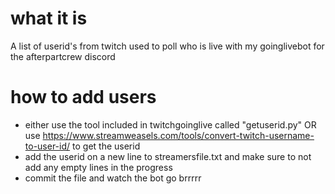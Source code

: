 # what it is
A list of userid's from twitch used to poll who is live with my goinglivebot for the afterpartcrew discord
# how to add users
- either use the tool included in twitchgoinglive called "getuserid.py" OR use https://www.streamweasels.com/tools/convert-twitch-username-to-user-id/ to get the userid
- add the userid on a new line to streamersfile.txt and make sure to not add any empty lines in the progress
- commit the file and watch the bot go brrrrr
